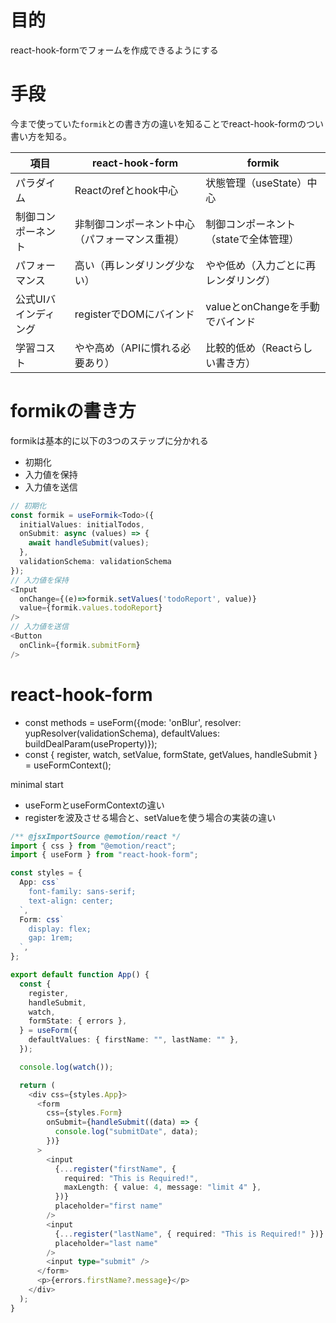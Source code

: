 # 目的
react-hook-formでフォームを作成できるようにする
# 手段
今まで使っていた`formik`との書き方の違いを知ることでreact-hook-formのつい書い方を知る。

| 項目 | react-hook-form | formik |
| --- | --- | --- |
| パラダイム | Reactのrefとhook中心 | 状態管理（useState）中心 |
| 制御コンポーネント | 非制御コンポーネント中心（パフォーマンス重視） | 制御コンポーネント（stateで全体管理） |
| パフォーマンス | 高い（再レンダリング少ない） | やや低め（入力ごとに再レンダリング）|
| 公式UIバインディング | registerでDOMにバインド | valueとonChangeを手動でバインド |
| 学習コスト | やや高め（APIに慣れる必要あり） | 比較的低め（Reactらしい書き方） |

# formikの書き方
formikは基本的に以下の3つのステップに分かれる
- 初期化
- 入力値を保持
- 入力値を送信

```typescript
// 初期化
const formik = useFormik<Todo>({
  initialValues: initialTodos,
  onSubmit: async (values) => {
    await handleSubmit(values);
  },
  validationSchema: validationSchema
});
// 入力値を保持
<Input
  onChange={(e)=>formik.setValues('todoReport', value)}
  value={formik.values.todoReport} 
/>
// 入力値を送信
<Button
  onClink={formik.submitForm}
/>
```
# react-hook-form
-  const methods = useForm<DealParam>({mode: 'onBlur', resolver: yupResolver(validationSchema), defaultValues: buildDealParam(useProperty)});
- const { register, watch, setValue, formState, getValues, handleSubmit } = useFormContext<DealUpdateParam>();

minimal start
- useFormとuseFormContextの違い
- registerを波及させる場合と、setValueを使う場合の実装の違い

```typescript
/** @jsxImportSource @emotion/react */
import { css } from "@emotion/react";
import { useForm } from "react-hook-form";

const styles = {
  App: css`
    font-family: sans-serif;
    text-align: center;
  `,
  Form: css`
    display: flex;
    gap: 1rem;
  `,
};

export default function App() {
  const {
    register,
    handleSubmit,
    watch,
    formState: { errors },
  } = useForm({
    defaultValues: { firstName: "", lastName: "" },
  });

  console.log(watch());

  return (
    <div css={styles.App}>
      <form
        css={styles.Form}
        onSubmit={handleSubmit((data) => {
          console.log("submitDate", data);
        })}
      >
        <input
          {...register("firstName", {
            required: "This is Required!",
            maxLength: { value: 4, message: "limit 4" },
          })}
          placeholder="first name"
        />
        <input
          {...register("lastName", { required: "This is Required!" })}
          placeholder="last name"
        />
        <input type="submit" />
      </form>
      <p>{errors.firstName?.message}</p>
    </div>
  );
}
```
